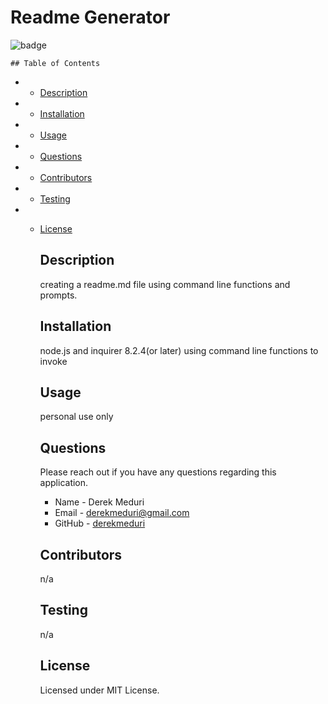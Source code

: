 # Readme Generator
  
  ![badge](https://img.shields.io/badge/license-MIT-brightgreen.svg)

    ## Table of Contents
    
   - * [Description](#Description)

   - * [Installation](#Installation)

   -  * [Usage](#Usage)

   - * [Questions](#Questions)

   - * [Contributors](#Contributors)
    
   - * [Testing](#Testing)
    
- * [License](#License)

    
    ## Description
    creating a readme.md file using command line functions and prompts.
   
    ## Installation 
    node.js and inquirer 8.2.4(or later) using command line functions to invoke
    
    ## Usage
    personal use only 
   
    ## Questions
      
    Please reach out if you have any questions regarding this application. 

    * Name - Derek Meduri
    * Email - derekmeduri@gmail.com
    * GitHub - [derekmeduri](https://github.com/derekmeduri/)
    
    ## Contributors
    n/a

    ## Testing
    n/a

    ## License
    Licensed under MIT License.
    